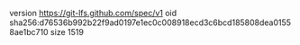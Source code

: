 version https://git-lfs.github.com/spec/v1
oid sha256:d76536b992b22f9ad0197e1ec0c008918ecd3c6bcd185808dea01558ae1bc710
size 1519
